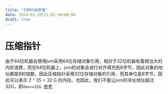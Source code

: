 ```yaml
---
title: "JVM内部原理"
date: 2024-02-20T21:05:50+08:00
draft: true
---
```


# 压缩指针
由于64位机器会使得jvm采用64位存储对象引用，相对于32位机器有着相当大的内存浪费，而在64位机器上，jvm的对象会进行对齐填充到8字节，因此对象的地址都是8的倍数，因此压缩指针采用32位存储对象的引用，而其单位是8字节，因此可以表示
2 ^ 35 = 32 G 的内存。也因此，我们不能让jvm的寻址地址超过32G，即`Xmx<=32G`.
[参考](https://www.cnblogs.com/star95/p/17512212.html)
